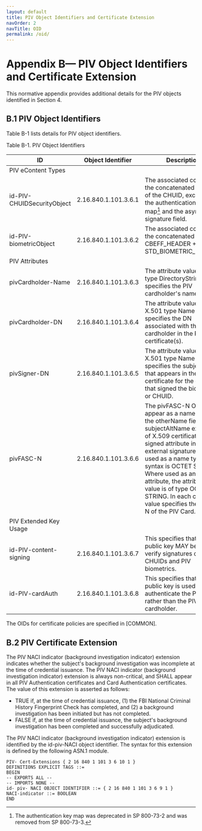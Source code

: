 ```yaml
---
layout: default
title: PIV Object Identifiers and Certificate Extension
navOrder: 2
navTitle: OID
permalink: /oid/
---
```


# Appendix B— PIV Object Identifiers and Certificate Extension

This normative appendix provides additional details for the PIV objects identified in Section 4.

## B.1 PIV Object Identifiers

Table B-1 lists details for PIV object identifiers.

Table B-1. PIV Object Identifiers

|ID| Object Identifier|Description|
|---|---|---|
|PIV eContent Types|||
|id-PIV-CHUIDSecurityObject|2.16.840.1.101.3.6.1|The associated content is the concatenated contents of the CHUID, excluding the authentication key map[^authnkey] and the asymmetric signature field.|
|id-PIV-biometricObject|2.16.840.1.101.3.6.2|The associated content is the concatenated CBEFF_HEADER + STD_BIOMETRIC_RECORD.|
|PIV Attributes|||
|pivCardholder-Name|2.16.840.1.101.3.6.3|The attribute value is of type DirectoryString and specifies the PIV cardholder's name.|
|pivCardholder-DN|2.16.840.1.101.3.6.4|The attribute value is an X.501 type Name and specifies the DN associated with the PIV cardholder in the PIV certificate(s).|
|pivSigner-DN|2.16.840.1.101.3.6.5|The attribute value is an X.501 type Name and specifies the subject name that appears in the PKI certificate for the entity that signed the biometric or CHUID.|
|pivFASC-N|2.16.840.1.101.3.6.6|The pivFASC-N OID MAY appear as a name type in the otherName field of the subjectAltName extension of X.509 certificates or a signed attribute in CMS external signatures. Where used as a name type, the syntax is OCTET STRING. Where used as an attribute, the attribute value is of type OCTET STRING. In each case, the value specifies the FASC-N of the PIV Card.|
|PIV Extended Key Usage|||
|id-PIV-content-signing|2.16.840.1.101.3.6.7|This specifies that the public key MAY be used to verify signatures on CHUIDs and PIV biometrics.|
|id-PIV-cardAuth|2.16.840.1.101.3.6.8|This specifies that the public key is used to authenticate the PIV Card rather than the PIV cardholder.|

The OIDs for certificate policies are specified in [COMMON].

[^authnkey]: The authentication key map was deprecated in SP 800-73-2 and was removed from SP 800-73-3.

## B.2 PIV Certificate Extension

The PIV NACI indicator (background investigation indicator) extension indicates whether the subject's
background investigation was incomplete at the time of credential issuance. The PIV NACI indicator
(background investigation indicator) extension is always non-critical, and SHALL appear in all PIV
Authentication certificates and Card Authentication certificates. The value of this extension is asserted as
follows:

- TRUE if, at the time of credential issuance, (1) the FBI National Criminal History Fingerprint Check
    has completed, and (2) a background investigation has been initiated but has not completed.
- FALSE if, at the time of credential issuance, the subject's background investigation has been
    completed and successfully adjudicated.

The PIV NACI indicator (background investigation indicator) extension is identified by the id-piv-NACI
object identifier. The syntax for this extension is defined by the following ASN.1 module.

```
PIV- Cert-Extensions { 2 16 840 1 101 3 6 10 1 }
DEFINITIONS EXPLICIT TAGS ::=
BEGIN
-- EXPORTS ALL --
-- IMPORTS NONE --
id- piv- NACI OBJECT IDENTIFIER ::= { 2 16 840 1 101 3 6 9 1 }
NACI-indicator ::= BOOLEAN
END
```


